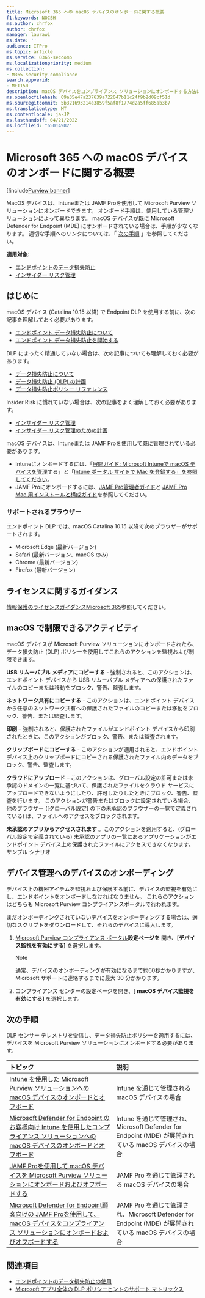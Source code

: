 ```yaml
---
title: Microsoft 365 への macOS デバイスのオンボードに関する概要
f1.keywords: NOCSH
ms.author: chrfox
author: chrfox
manager: laurawi
ms.date: ''
audience: ITPro
ms.topic: article
ms.service: O365-seccomp
ms.localizationpriority: medium
ms.collection:
- M365-security-compliance
search.appverid:
- MET150
description: macOS デバイスをコンプライアンス ソリューションにオンボードする方法について説明します
ms.openlocfilehash: 09a35e47a237639a722047b11c24f9b2d09cf51d
ms.sourcegitcommit: 5b321693214e3859f5af8f1774d2a5ff685ab3b7
ms.translationtype: MT
ms.contentlocale: ja-JP
ms.lasthandoff: 04/21/2022
ms.locfileid: "65014982"
---
```

# <a name="onboard-macos-devices-into-microsoft-365-overview"></a>Microsoft 365 への macOS デバイスのオンボードに関する概要

[!include[Purview banner](../includes/purview-rebrand-banner.md)]

MacOS デバイスは、Intuneまたは JAMF Proを使用して Microsoft Purview ソリューションにオンボードできます。 オンボード手順は、使用している管理ソリューションによって異なります。 macOS デバイスが既に Microsoft Defender for Endpoint (MDE) にオンボードされている場合は、手順が少なくなります。 適切な手順へのリンクについては、「 [次の手順](#next-steps) 」を参照してください。

**適用対象:**

- [エンドポイントのデータ損失防止](./endpoint-dlp-learn-about.md)
- [インサイダー リスク管理](insider-risk-management.md)

## <a name="before-you-begin"></a>はじめに

macOS デバイス (Catalina 10.15 以降) で Endpoint DLP を使用する前に、次の記事を理解しておく必要があります。

- [エンドポイント データ損失防止について](endpoint-dlp-learn-about.md)
- [エンドポイント データ損失防止を開始する](endpoint-dlp-getting-started.md)

DLP にまったく精通していない場合は、次の記事についても理解しておく必要があります。

- [データ損失防止について](dlp-learn-about-dlp.md#learn-about-data-loss-prevention)
- [データ損失防止 (DLP) の計画](dlp-overview-plan-for-dlp.md#plan-for-data-loss-prevention-dlp)
- [データ損失防止ポリシー リファレンス](dlp-policy-reference.md#data-loss-prevention-policy-reference)

Insider Risk に慣れていない場合は、次の記事をよく理解しておく必要があります。

 - [インサイダー リスク管理](insider-risk-management.md)
 - [インサイダー リスク管理のための計画](insider-risk-management-plan.md#plan-for-insider-risk-management)

macOS デバイスは、Intuneまたは JAMF Proを使用して既に管理されている必要があります。
 
- Intuneにオンボードするには、「[展開ガイド: Microsoft Intuneで macOS デバイスを管理](/mem/intune/fundamentals/deployment-guide-platform-macos)する」と「[Intune ポータル サイトで Mac を登録する」を参照してください](/mem/intune/user-help/enroll-your-device-in-intune-macos-cp)。 
- JAMF Proにオンボードするには、[JAMF Pro管理者ガイド](https://www.jamf.com/resources/product-documentation/jamf-pro-administrators-guide/)と [JAMF Pro Mac 用インストールと構成ガイド](https://www.jamf.com/resources/product-documentation/jamf-pro-installation-guide-for-mac/)を参照してください。
<!--- Install the v95+ Edge browser on your macOS devices--> 

### <a name="supported-browsers"></a>サポートされるブラウザー

エンドポイント DLP では、macOS Catalina 10.15 以降で次のブラウザーがサポートされます。

- Microsoft Edge (最新バージョン)
- Safari (最新バージョン、macOS のみ)
- Chrome (最新バージョン)
- Firefox (最新バージョン)

## <a name="licensing-guidance"></a>ライセンスに関するガイダンス

[情報保護のライセンスガイダンスMicrosoft 365](/office365/servicedescriptions/microsoft-365-service-descriptions/microsoft-365-tenantlevel-services-licensing-guidance/microsoft-365-security-compliance-licensing-guidance#information-protection-data-loss-prevention-for-exchange-online-sharepoint-online-and-onedrive-for-business)参照してください。

## <a name="activities-that-can-be-restricted-on-macos"></a>macOS で制限できるアクティビティ 

macOS デバイスが Microsoft Purview ソリューションにオンボードされたら、データ損失防止 (DLP) ポリシーを使用してこれらのアクションを監視および制限できます。

**USB リムーバブル メディアにコピーする** - 強制されると、このアクションは、エンドポイント デバイスから USB リムーバブル メディアへの保護されたファイルのコピーまたは移動をブロック、警告、監査します。 

**ネットワーク共有にコピーする** - このアクションは、エンドポイント デバイスから任意のネットワーク共有への保護されたファイルのコピーまたは移動をブロック、警告、または監査します。 

**印刷** – 強制されると、保護されたファイルがエンドポイント デバイスから印刷されたときに、このアクションがブロック、警告、または監査されます。 

**クリップボードにコピーする** - このアクションが適用されると、エンドポイント デバイス上のクリップボードにコピーされる保護されたファイル内のデータをブロック、警告、監査します。 

**クラウドにアップロード** – このアクションは、グローバル設定の許可または未承認のドメインの一覧に基づいて、保護されたファイルをクラウド サービスにアップロードできないようにしたり、許可したりしたときにブロック、警告、監査を行います。 このアクションが警告またはブロックに設定されている場合、他のブラウザー ([グローバル設定] の下の未承認のブラウザーの一覧で定義されている) は、ファイルへのアクセスをブロックされます。 

**未承認のアプリからアクセスされます** 。このアクションを適用すると、(グローバル設定で定義されている) 未承認のアプリの一覧にあるアプリケーションがエンドポイント デバイス上の保護されたファイルにアクセスできなくなります。 サンプル シナリオ 

## <a name="onboarding-devices-into-device-management"></a>デバイス管理へのデバイスのオンボーディング

デバイス上の機密アイテムを監視および保護する前に、デバイスの監視を有効にし、エンドポイントをオンボードしなければなりません。 これらのアクションはどちらも Microsoft Purview コンプライアンスポータルで行われます。

まだオンボーディングされていないデバイスをオンボーディングする場合は、適切なスクリプトをダウンロードして、それらのデバイスに導入します。 <!--Follow the [Onboarding devices procedure](endpoint-dlp-getting-started.md#onboarding-devices).-->

<!--If you already have devices onboarded into [Microsoft Defender for Endpoint](/windows/security/threat-protection/), they will already appear in the managed devices list.-->

1. [Microsoft Purview コンプライアンス ポータル](https://compliance.microsoft.com)**設定ページを** 開き、[**デバイス監視を有効にする]** を選択します。

   > [!NOTE]
   > 通常、デバイスのオンボーディングが有効になるまで約60秒かかりますが、Microsoft サポートに連絡するまでに最大 30 分かかります。

2. コンプライアンス センターの設定ページを開き、[ **macOS デバイス監視を有効にする]** を選択します。

## <a name="next-steps"></a>次の手順

DLP センサー テレメトリを受信し、データ損失防止ポリシーを適用するには、デバイスを Microsoft Purview ソリューションにオンボードする必要があります。 

トピック | 説明
:---|:---
|[Intune を使用した Microsoft Purview ソリューションへの macOS デバイスのオンボードとオフボード](device-onboarding-offboarding-macos-intune.md)|Intune を通じて管理される macOS デバイスの場合
|[Microsoft Defender for Endpoint のお客様向け Intune を使用したコンプライアンス ソリューションへの macOS デバイスのオンボードとオフボード](device-onboarding-offboarding-macos-intune-mde.md) |Intune を通じて管理され、Microsoft Defender for Endpoint (MDE) が展開されている macOS デバイスの場合
|[JAMF Proを使用して macOS デバイスを Microsoft Purview ソリューションにオンボードおよびオフボードする](device-onboarding-offboarding-macos-jamfpro.md) | JAMF Pro を通じて管理される macOS デバイスの場合
|[Microsoft Defender for Endpoint顧客向けの JAMF Proを使用して、macOS デバイスをコンプライアンス ソリューションにオンボードおよびオフボードする](device-onboarding-offboarding-macos-jamfpro-mde.md)|JAMF Pro を通じて管理され、Microsoft Defender for Endpoint (MDE) が展開されている macOS デバイスの場合


## <a name="related-topics"></a>関連項目

- [エンドポイントのデータ損失防止の使用](endpoint-dlp-using.md#using-endpoint-data-loss-prevention)
- [Microsoft アプリ全体の DLP ポリシーヒントのサポート マトリックス](dlp-policy-tips-reference.md#support-matrix-for-dlp-policy-tips-across-microsoft-apps)
